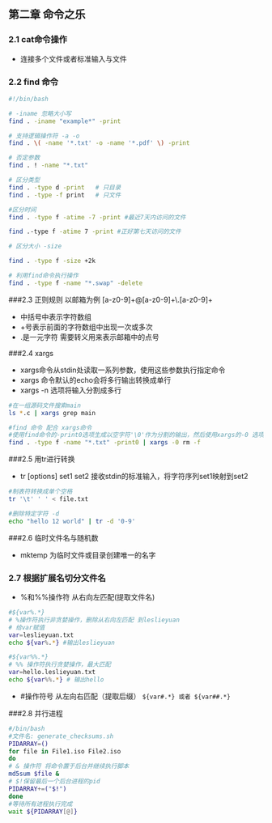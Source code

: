 ## 第二章 命令之乐
### 2.1 cat命令操作
- 连接多个文件或者标准输入与文件

### 2.2 find 命令

```bash
#!/bin/bash

# -iname 忽略大小写
find . -iname "example*" -print

# 支持逻辑操作符 -a -o
find . \( -name '*.txt' -o -name '*.pdf' \) -print

# 否定参数
find . ! -name "*.txt"

# 区分类型
find . -type d -print	# 只目录
find . -type -f print	# 只文件

#区分时间
find . -type f -atime -7 -print #最近7天内访问的文件

find .-type f -atime 7 -print #正好第七天访问的文件

# 区分大小 -size

find . -type f -size +2k

# 利用find命令执行操作
find . -type f -name "*.swap" -delete

```

###2.3 正则规则
以邮箱为例 [a-z0-9]+@[a-z0-9]+\\.[a-z0-9]+	

- 中括号中表示字符数组
- +号表示前面的字符数组中出现一次或多次
- .是一元字符 需要转义用来表示邮箱中的点号

###2.4 xargs

- xargs命令从stdin处读取一系列参数，使用这些参数执行指定命令
- xargs 命令默认的echo会将多行输出转换成单行
-  xargs -n 选项将输入分割成多行

```bash
#在一组源码文件搜索main
ls *.c | xargs grep main

#find 命令 配合 xargs命令
#使用find命令的-print0选项生成以空字符'\0'作为分割的输出，然后使用xargs的-0 选项处理
find . -type f -name "*.txt" -print0 | xargs -0 rm -f
```

###2.5 用tr进行转换

- tr [options] set1 set2 接收stdin的标准输入，将字符序列set1映射到set2

```bash
#制表符转换成单个空格
tr '\t' ' ' < file.txt

#删除特定字符 -d
echo "hello 12 world" | tr -d '0-9'
```

###2.6 临时文件名与随机数
- mktemp 为临时文件或目录创建唯一的名字

### 2.7 根据扩展名切分文件名
- %和%%操作符 从右向左匹配(提取文件名)

```bash
#${var%.*}
# %操作符执行非贪婪操作，删除从右向左匹配 到leslieyuan
# 给var赋值
var=leslieyuan.txt
echo ${var%.*} #输出leslieyuan

#${var%%.*}
# %% 操作符执行贪婪操作，最大匹配
var=hello.leslieyuan.txt
echo ${var%%.*}	# 输出hello

```

- \#操作符号 从左向右匹配（提取后缀）
	`
	${var#.*} 或者 ${var##.*}
	`
	
###2.8 并行进程

```bash
#/bin/bash#文件名: generate_checksums.shPIDARRAY=()for file in File1.iso File2.isodo
# & 操作符 将命令置于后台并继续执行脚本
md5sum $file &
# $!保留最后一个后台进程的pidPIDARRAY+=("$!")done
#等待所有进程执行完成wait ${PIDARRAY[@]}

```





	
